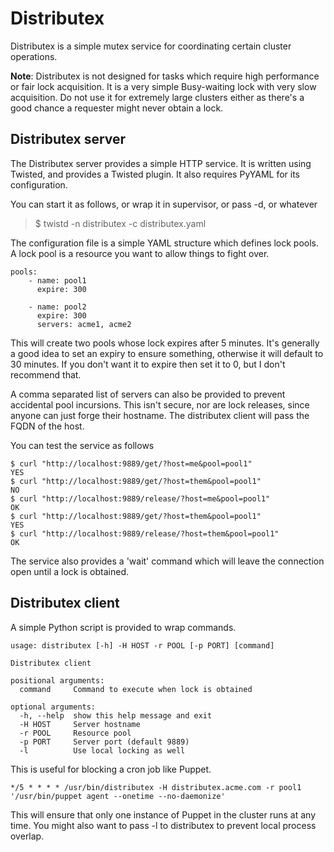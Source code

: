 # Distributex

Distributex is a simple mutex service for coordinating certain cluster
operations.

**Note**: Distributex is not designed for tasks which require high performance
or fair lock acquisition. It is a very simple Busy-waiting lock with very slow
acquisition. Do not use it for extremely large clusters either as there's 
a good chance a requester might never obtain a lock.

## Distributex server

The Distributex server provides a simple HTTP service. It is written using
Twisted, and provides a Twisted plugin. It also requires PyYAML for its 
configuration. 

You can start it as follows, or wrap it in supervisor, or pass -d, or whatever

> $ twistd -n distributex -c distributex.yaml

The configuration file is a simple YAML structure which defines lock pools. A
lock pool is a resource you want to allow things to fight over.

```
pools:
    - name: pool1
      expire: 300

    - name: pool2
      expire: 300
      servers: acme1, acme2
```

This will create two pools whose lock expires after 5 minutes. It's generally
a good idea to set an expiry to ensure something, otherwise it will default to
30 minutes. If you don't want it to expire then set it to 0, but I don't 
recommend that.

A comma separated list of servers can also be provided to prevent accidental
pool incursions. This isn't secure, nor are lock releases, since anyone can
just forge their hostname. The distributex client will pass the FQDN of the
host.

You can test the service as follows

```
$ curl "http://localhost:9889/get/?host=me&pool=pool1"
YES
$ curl "http://localhost:9889/get/?host=them&pool=pool1"
NO
$ curl "http://localhost:9889/release/?host=me&pool=pool1"
OK
$ curl "http://localhost:9889/get/?host=them&pool=pool1"
YES
$ curl "http://localhost:9889/release/?host=them&pool=pool1"
OK
```

The service also provides a 'wait' command which will leave the connection
open until a lock is obtained.


## Distributex client

A simple Python script is provided to wrap commands.

```
usage: distributex [-h] -H HOST -r POOL [-p PORT] [command]

Distributex client

positional arguments:
  command     Command to execute when lock is obtained

optional arguments:
  -h, --help  show this help message and exit
  -H HOST     Server hostname
  -r POOL     Resource pool
  -p PORT     Server port (default 9889)
  -l          Use local locking as well
```

This is useful for blocking a cron job like Puppet.

```
*/5 * * * * /usr/bin/distributex -H distributex.acme.com -r pool1 '/usr/bin/puppet agent --onetime --no-daemonize'
```

This will ensure that only one instance of Puppet in the cluster runs at any time.
You might also want to pass -l to distributex to prevent local process overlap.
